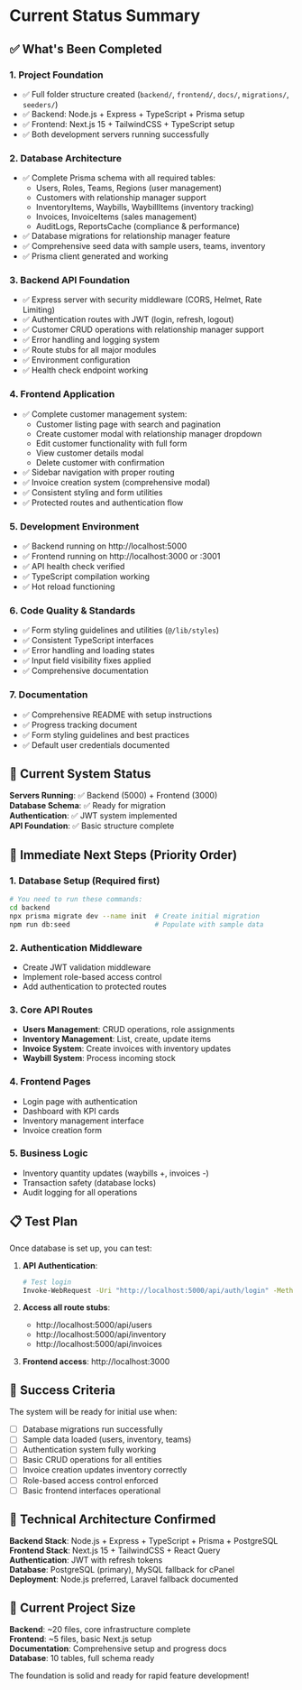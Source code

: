 # Current Status Summary

## ✅ What's Been Completed

### 1. **Project Foundation**

- ✅ Full folder structure created (`backend/`, `frontend/`, `docs/`, `migrations/`, `seeders/`)
- ✅ Backend: Node.js + Express + TypeScript + Prisma setup
- ✅ Frontend: Next.js 15 + TailwindCSS + TypeScript setup
- ✅ Both development servers running successfully

### 2. **Database Architecture**

- ✅ Complete Prisma schema with all required tables:
  - Users, Roles, Teams, Regions (user management)
  - Customers with relationship manager support
  - InventoryItems, Waybills, WaybillItems (inventory tracking)
  - Invoices, InvoiceItems (sales management)
  - AuditLogs, ReportsCache (compliance & performance)
- ✅ Database migrations for relationship manager feature
- ✅ Comprehensive seed data with sample users, teams, inventory
- ✅ Prisma client generated and working

### 3. **Backend API Foundation**

- ✅ Express server with security middleware (CORS, Helmet, Rate Limiting)
- ✅ Authentication routes with JWT (login, refresh, logout)
- ✅ Customer CRUD operations with relationship manager support
- ✅ Error handling and logging system
- ✅ Route stubs for all major modules
- ✅ Environment configuration
- ✅ Health check endpoint working

### 4. **Frontend Application**

- ✅ Complete customer management system:
  - Customer listing page with search and pagination
  - Create customer modal with relationship manager dropdown
  - Edit customer functionality with full form
  - View customer details modal
  - Delete customer with confirmation
- ✅ Sidebar navigation with proper routing
- ✅ Invoice creation system (comprehensive modal)
- ✅ Consistent styling and form utilities
- ✅ Protected routes and authentication flow

### 5. **Development Environment**

- ✅ Backend running on http://localhost:5000
- ✅ Frontend running on http://localhost:3000 or :3001
- ✅ API health check verified
- ✅ TypeScript compilation working
- ✅ Hot reload functioning

### 6. **Code Quality & Standards**

- ✅ Form styling guidelines and utilities (`@/lib/styles`)
- ✅ Consistent TypeScript interfaces
- ✅ Error handling and loading states
- ✅ Input field visibility fixes applied
- ✅ Comprehensive documentation

### 7. **Documentation**

- ✅ Comprehensive README with setup instructions
- ✅ Progress tracking document
- ✅ Form styling guidelines and best practices
- ✅ Default user credentials documented

## 🔄 Current System Status

**Servers Running**: ✅ Backend (5000) + Frontend (3000)  
**Database Schema**: ✅ Ready for migration  
**Authentication**: ✅ JWT system implemented  
**API Foundation**: ✅ Basic structure complete

## 🚀 Immediate Next Steps (Priority Order)

### 1. **Database Setup** (Required first)

```bash
# You need to run these commands:
cd backend
npx prisma migrate dev --name init  # Create initial migration
npm run db:seed                     # Populate with sample data
```

### 2. **Authentication Middleware**

- Create JWT validation middleware
- Implement role-based access control
- Add authentication to protected routes

### 3. **Core API Routes**

- **Users Management**: CRUD operations, role assignments
- **Inventory Management**: List, create, update items
- **Invoice System**: Create invoices with inventory updates
- **Waybill System**: Process incoming stock

### 4. **Frontend Pages**

- Login page with authentication
- Dashboard with KPI cards
- Inventory management interface
- Invoice creation form

### 5. **Business Logic**

- Inventory quantity updates (waybills +, invoices -)
- Transaction safety (database locks)
- Audit logging for all operations

## 📋 Test Plan

Once database is set up, you can test:

1. **API Authentication**:

   ```bash
   # Test login
   Invoke-WebRequest -Uri "http://localhost:5000/api/auth/login" -Method POST -Headers @{"Content-Type"="application/json"} -Body '{"email":"admin@clynepaper.com","password":"password123"}'
   ```

2. **Access all route stubs**:

   - http://localhost:5000/api/users
   - http://localhost:5000/api/inventory
   - http://localhost:5000/api/invoices

3. **Frontend access**: http://localhost:3000

## 🎯 Success Criteria

The system will be ready for initial use when:

- [ ] Database migrations run successfully
- [ ] Sample data loaded (users, inventory, teams)
- [ ] Authentication system fully working
- [ ] Basic CRUD operations for all entities
- [ ] Invoice creation updates inventory correctly
- [ ] Role-based access control enforced
- [ ] Basic frontend interfaces operational

## 🔧 Technical Architecture Confirmed

**Backend Stack**: Node.js + Express + TypeScript + Prisma + PostgreSQL  
**Frontend Stack**: Next.js 15 + TailwindCSS + React Query  
**Authentication**: JWT with refresh tokens  
**Database**: PostgreSQL (primary), MySQL fallback for cPanel  
**Deployment**: Node.js preferred, Laravel fallback documented

## 📁 Current Project Size

**Backend**: ~20 files, core infrastructure complete  
**Frontend**: ~5 files, basic Next.js setup  
**Documentation**: Comprehensive setup and progress docs  
**Database**: 10 tables, full schema ready

The foundation is solid and ready for rapid feature development!
